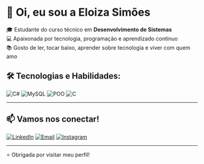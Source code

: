 # 👋 Oi, eu sou a Eloiza Simões

🎓 Estudante do curso técnico em **Desenvolvimento de Sistemas**  
💻 Apaixonada por tecnologia, programação e aprendizado contínuo  
📚 Gosto de ler, tocar baixo, aprender sobre tecnologia e viver com quem amo

## 🛠️ Tecnologias e Habilidades:
![C#](https://img.shields.io/badge/C%23-68217A?style=for-the-badge&logo=c-sharp&logoColor=white)
![MySQL](https://img.shields.io/badge/MySQL-00758F?style=for-the-badge&logo=mysql&logoColor=white)
![POO](https://img.shields.io/badge/Programação%20Orientada%20a%20Objetos-007ACC?style=for-the-badge&logo=codeforces&logoColor=white)
![C](https://img.shields.io/badge/C-00599C?style=for-the-badge&logo=c&logoColor=white)

---

## 📫 Vamos nos conectar!
[![LinkedIn](https://img.shields.io/badge/-LinkedIn-0A66C2?style=for-the-badge&logo=linkedin&logoColor=white)](https://www.linkedin.com/in/eloiza-sim%C3%B5es-fernandes-609262314/)
[![Email](https://img.shields.io/badge/-Email-D14836?style=for-the-badge&logo=gmail&logoColor=white)](mailto:eloizasimoes89985@gmail.com)
[![Instagram](https://img.shields.io/badge/-Instagram-E4405F?style=for-the-badge&logo=instagram&logoColor=white)](https://www.instagram.com/eloizaasimoes/?next=%2F&hl=pt)

---

⭐ Obrigada por visitar meu perfil!
